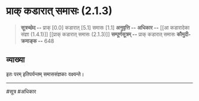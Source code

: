 # प्राक् कडारात् समासः (2.1.3)
> **सूत्रच्छेद --** प्राक् [0.0] कडारात् [5.1] समासः [1.1]
> **अनुवृत्ति --** 
> **अधिकार --** [[आ कडारादेका संज्ञा (1.4.1)]] [[प्राक् कडारात् समासः (2.1.3)]]
> **सम्पूर्णसूत्रम् --** प्राक् कडारात् समासः
> **कौमुदी-क्रमाङ्क --** 648

## व्याख्या

इतः परम् इतिपर्यन्तम् समाससंज्ञकाः वक्ष्यन्ते।

---
#सूत्र #अधिकार 